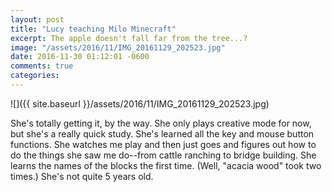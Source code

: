 ```yaml
---
layout: post
title: "Lucy teaching Milo Minecraft"
excerpt: The apple doesn't fall far from the tree...?
image: "/assets/2016/11/IMG_20161129_202523.jpg"
date: 2016-11-30 01:12:01 -0600
comments: true
categories: 
---
```


![]({{ site.baseurl }}/assets/2016/11/IMG_20161129_202523.jpg)

She's totally getting it, by the way. She only plays creative mode for now, but she's a really quick study. She's learned all the key and mouse button functions. She watches me play and then just goes and figures out how to do the things she saw me do--from cattle ranching to bridge building. She learns the names of the blocks the first time. (Well, "acacia wood" took two times.) She's not quite 5 years old.
